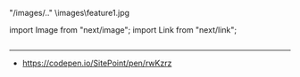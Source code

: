 "/images/.."
\images\feature1.jpg

import Image from "next/image";
import Link from "next/link";

<Link href={""}>
              <Image
                src={"/images/feature1.jpg"}
                width={350}
                height={350}
                alt=""
                className="mb-4 mt-7"
              />
            </Link>

---

- https://codepen.io/SitePoint/pen/rwKzrz
